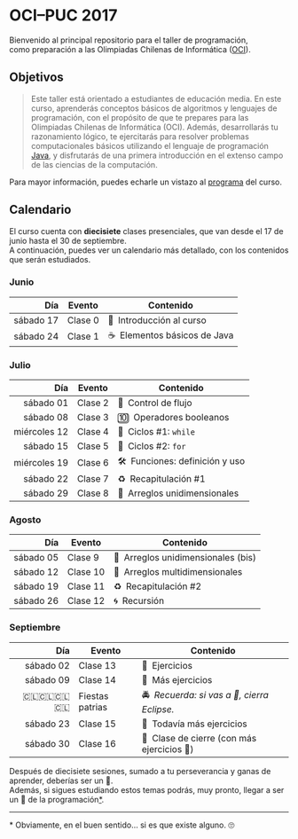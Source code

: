 
# OCI–PUC 2017

Bienvenido al principal repositorio para el taller de programación,  
como preparación a las Olimpiadas Chilenas de Informática ([OCI]).

## Objetivos

> Este taller está orientado a estudiantes de educación media.
  En este curso, aprenderás conceptos básicos de algoritmos y lenguajes de programación,
  con el propósito de que te prepares para las Olimpiadas Chilenas de Informática (OCI).
  Además, desarrollarás tu razonamiento lógico, te ejercitarás para resolver problemas
  computacionales básicos utilizando el lenguaje de programación [Java], y disfrutarás
  de una primera introducción en el extenso campo de las ciencias de la computación.

Para mayor información, puedes echarle un vistazo al [programa](programa.pdf) del curso.

## Calendario

El curso cuenta con **diecisiete** clases presenciales,
que van desde el 17 de junio hasta el 30 de septiembre.  
A continuación, puedes ver un calendario más detallado,
con los contenidos que serán estudiados.

### Junio

Día       | Evento  | Contenido
---------:| ------- | --------------------------------------
sábado 17 | Clase 0 | :hatching_chick: Introducción al curso
sábado 24 | Clase 1 | :coffee: Elementos básicos de Java

### Julio

Día          | Evento  | Contenido
------------:| ------- | --------------------------------------------
   sábado 01 | Clase 2 | :twisted_rightwards_arrows: Control de flujo
   sábado 08 | Clase 3 | :keycap_ten: Operadores booleanos
miércoles 12 | Clase 4 | :repeat: Ciclos \#1: `while`
   sábado 15 | Clase 5 | :repeat: Ciclos \#2: `for`
miércoles 19 | Clase 6 | :hammer_and_wrench: Funciones: definición y uso
   sábado 22 | Clase 7 | :recycle: Recapitulación \#1
   sábado 29 | Clase 8 | :blossom: Arreglos unidimensionales

### Agosto

Día       | Evento   | Contenido
---------:| -------- | ------------------------------------------------
sábado 05 | Clase  9 | :cherry_blossom: Arreglos unidimensionales (bis)
sábado 12 | Clase 10 | :bouquet: Arreglos multidimensionales
sábado 19 | Clase 11 | :recycle: Recapitulación \#2
sábado 26 | Clase 12 | :cyclone: Recursión

### Septiembre

Día                          | Evento          | Contenido
----------------------------:| --------------- | ------------------------
sábado 02                    | Clase 13        | :closed_book: Ejercicios
sábado 09                    | Clase 14        | :green_book: Más ejercicios
:chile::chile::chile::chile: | Fiestas patrias | :oncoming_police_car: _Recuerda: si vas a :wine_glass:, cierra Eclipse._
sábado 23                    | Clase 15        | :blue_book: Todavía más ejercicios
sábado 30                    | Clase 16        | :hatched_chick: Clase de cierre (con más ejercicios :orange_book:)

Después de diecisiete sesiones, sumado a tu perseverancia y ganas de aprender,
deberías ser un :hatched_chick:.  
Además, si sigues estudiando estos temas podrás, muy pronto,
llegar a ser un :chicken: de la programación[\*](#footnote).

---

<a name='footnote'>\*</a>
Obviamente, en el buen sentido… si es que existe alguno. :roll_eyes:

[/]:# (Enlaces externos)

[OCI]:  http://www.olimpiada-informatica.cl
[Java]: https://es.wikipedia.org/wiki/Java_(lenguaje_de_programación)
